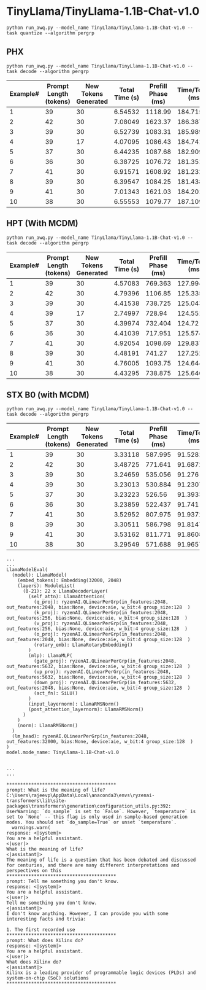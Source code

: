 # TinyLlama/TinyLlama-1.1B-Chat-v1.0
```
python run_awq.py --model_name TinyLlama/TinyLlama-1.1B-Chat-v1.0 --task quantize --algorithm pergrp
```

## PHX

``` python run_awq.py --model_name TinyLlama/TinyLlama-1.1B-Chat-v1.0 --task decode --algorithm pergrp ```

|   Example# |   Prompt Length (tokens) |   New Tokens Generated |   Total Time (s) |   Prefill Phase (ms) |   Time/Token (ms) |   Tokens/Sec |
|------------|--------------------------|------------------------|------------------|----------------------|-------------------|--------------|
|          1 |                       39 |                     30 |          6.54532 |              1118.99 |           184.715 |      5.41375 |
|          2 |                       42 |                     30 |          7.08049 |              1623.37 |           186.387 |      5.36519 |
|          3 |                       39 |                     30 |          6.52739 |              1083.31 |           185.989 |      5.37665 |
|          4 |                       39 |                     17 |          4.07095 |              1086.43 |           184.741 |      5.41299 |
|          5 |                       37 |                     30 |          6.44235 |              1087.68 |           182.909 |      5.4672  |
|          6 |                       36 |                     30 |          6.38725 |              1076.72 |           181.351 |      5.51416 |
|          7 |                       41 |                     30 |          6.91571 |              1608.92 |           181.232 |      5.51778 |
|          8 |                       39 |                     30 |          6.39547 |              1084.25 |           181.438 |      5.51152 |
|          9 |                       41 |                     30 |          7.01343 |              1621.03 |           184.201 |      5.42886 |
|         10 |                       38 |                     30 |          6.55553 |              1079.77 |           187.109 |      5.34448 |

## HPT (With MCDM)

``` python run_awq.py --model_name TinyLlama/TinyLlama-1.1B-Chat-v1.0 --task decode --algorithm pergrp ```

|   Example# |   Prompt Length (tokens) |   New Tokens Generated |   Total Time (s) |   Prefill Phase (ms) |   Time/Token (ms) |   Tokens/Sec |
|------------|--------------------------|------------------------|------------------|----------------------|-------------------|--------------|
|          1 |                       39 |                     30 |          4.57083 |              769.363 |           127.994 |      7.81287 |
|          2 |                       42 |                     30 |          4.79396 |             1106.85  |           125.335 |      7.97862 |
|          3 |                       39 |                     30 |          4.41538 |              738.725 |           125.043 |      7.99724 |
|          4 |                       39 |                     17 |          2.74997 |              728.94  |           124.551 |      8.02884 |
|          5 |                       37 |                     30 |          4.39974 |              732.404 |           124.72  |      8.01794 |
|          6 |                       36 |                     30 |          4.41039 |              717.951 |           125.574 |      7.96341 |
|          7 |                       41 |                     30 |          4.92054 |             1098.69  |           129.837 |      7.70199 |
|          8 |                       39 |                     30 |          4.48191 |              741.27  |           127.252 |      7.85845 |
|          9 |                       41 |                     30 |          4.76005 |             1093.75  |           124.644 |      8.02284 |
|         10 |                       38 |                     30 |          4.43295 |              738.875 |           125.646 |      7.95884 |

## STX B0 (with MCDM)

``` python run_awq.py --model_name TinyLlama/TinyLlama-1.1B-Chat-v1.0 --task decode --algorithm pergrp ```

|   Example# |   Prompt Length (tokens) |   New Tokens Generated |   Total Time (s) |   Prefill Phase (ms) |   Time/Token (ms) |   Tokens/Sec |
|------------|--------------------------|------------------------|------------------|----------------------|-------------------|--------------|
|          1 |                       39 |                     30 |          3.33118 |              587.995 |           91.5281 |      10.9256 |
|          2 |                       42 |                     30 |          3.48725 |              771.641 |           91.6872 |      10.9066 |
|          3 |                       39 |                     30 |          3.24659 |              535.056 |           91.276  |      10.9558 |
|          4 |                       39 |                     30 |          3.23013 |              530.884 |           91.2307 |      10.9612 |
|          5 |                       37 |                     30 |          3.23223 |              526.56  |           91.3933 |      10.9417 |
|          6 |                       36 |                     30 |          3.23859 |              522.437 |           91.741  |      10.9003 |
|          7 |                       41 |                     30 |          3.52952 |              807.975 |           91.9372 |      10.877  |
|          8 |                       39 |                     30 |          3.30511 |              586.798 |           91.8147 |      10.8915 |
|          9 |                       41 |                     30 |          3.53162 |              811.771 |           91.8608 |      10.886  |
|         10 |                       38 |                     30 |          3.29549 |              571.688 |           91.9657 |      10.8736 |

```
...
...
LlamaModelEval(
  (model): LlamaModel(
    (embed_tokens): Embedding(32000, 2048)
    (layers): ModuleList(
      (0-21): 22 x LlamaDecoderLayer(
        (self_attn): LlamaAttention(
          (q_proj): ryzenAI.QLinearPerGrp(in_features:2048, out_features:2048, bias:None, device:aie, w_bit:4 group_size:128  )
          (k_proj): ryzenAI.QLinearPerGrp(in_features:2048, out_features:256, bias:None, device:aie, w_bit:4 group_size:128  )
          (v_proj): ryzenAI.QLinearPerGrp(in_features:2048, out_features:256, bias:None, device:aie, w_bit:4 group_size:128  )
          (o_proj): ryzenAI.QLinearPerGrp(in_features:2048, out_features:2048, bias:None, device:aie, w_bit:4 group_size:128  )
          (rotary_emb): LlamaRotaryEmbedding()
        )
        (mlp): LlamaMLP(
          (gate_proj): ryzenAI.QLinearPerGrp(in_features:2048, out_features:5632, bias:None, device:aie, w_bit:4 group_size:128  )
          (up_proj): ryzenAI.QLinearPerGrp(in_features:2048, out_features:5632, bias:None, device:aie, w_bit:4 group_size:128  )
          (down_proj): ryzenAI.QLinearPerGrp(in_features:5632, out_features:2048, bias:None, device:aie, w_bit:4 group_size:128  )
          (act_fn): SiLU()
        )
        (input_layernorm): LlamaRMSNorm()
        (post_attention_layernorm): LlamaRMSNorm()
      )
    )
    (norm): LlamaRMSNorm()
  )
  (lm_head): ryzenAI.QLinearPerGrp(in_features:2048, out_features:32000, bias:None, device:aie, w_bit:4 group_size:128  )
)
model.mode_name: TinyLlama-1.1B-Chat-v1.0


...
...

****************************************
prompt: What is the meaning of life?
C:\Users\rajeevp\AppData\Local\anaconda3\envs\ryzenai-transformers\lib\site-packages\transformers\generation\configuration_utils.py:392: UserWarning: `do_sample` is set to `False`. However, `temperature` is set to `None` -- this flag is only used in sample-based generation modes. You should set `do_sample=True` or unset `temperature`.
  warnings.warn(
response: <|system|>
You are a helpful assistant.
<|user|>
What is the meaning of life?
<|assistant|>
The meaning of life is a question that has been debated and discussed for centuries, and there are many different interpretations and perspectives on this
****************************************
prompt: Tell me something you don't know.
response: <|system|>
You are a helpful assistant.
<|user|>
Tell me something you don't know.
<|assistant|>
I don't know anything. However, I can provide you with some interesting facts and trivia:

1. The first recorded use
****************************************
prompt: What does Xilinx do?
response: <|system|>
You are a helpful assistant.
<|user|>
What does Xilinx do?
<|assistant|>
Xilinx is a leading provider of programmable logic devices (PLDs) and system-on-chip (SoC) solutions
****************************************

```
